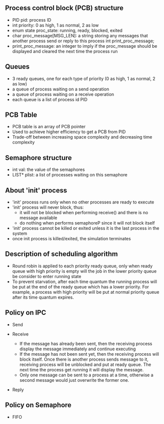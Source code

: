 ## Process control block (PCB) structure
- PID pid: process ID
- int priority: 0 as high, 1 as normal, 2 as low
- enum state proc_state: running, ready, blocked, exited
- char proc_message[MSG_LEN]: a string storing any messages that another process send or reply to this process
int print_proc_message;
- print_proc_message: an integer to imply if the proc_message should be displayed and cleared the next time the process run

## Queues
- 3 ready queues, one for each type of priority (0 as high, 1 as normal, 2 as low)
- a queue of process waiting on a send operation
- a queue of process waiting on a receive operation
- each queue is a list of process id PID

## PCB Table
- PCB table is an array of PCB pointer
- Used to achieve higher efficiency to get a PCB from PID
- Trade-off between increasing space complexity and decreasing time complexity

## Semaphore structure
- int val: the value of the semaphores
- LIST* plist: a list of processes waiting on this semaphore

## About 'init' process
- 'init' process runs only when no other processes are ready to execute
- 'init' process will never block, thus:
  - it will not be blocked when performing receive() and there is no message available
  - do nothing when performs semaphoreP since it will not block itself
- 'init' process cannot be killed or exited unless it is the last process in the system
- once init process is killed/exited, the simulation terminates

## Description of scheduling algorithm
- Round robin is applied to each priority ready queue, only when ready queue with high priority is empty will the job in the lower priority queue be consider to enter running state
- To prevent starvation, after each time quantum the running process will be put at the end of the ready queue which has a lower priority. For example, a process with high priority will be put at normal priority queue after its time quantum expires.

## Policy on IPC
- Send
  
- Receive
  - If the message has already been sent, then the receiving process display the message immediately and continue executing
  - If the message has not been sent yet, then the receiving process will block itself. Once there is another process sends message to it, receiving process will be unblocked and put at ready queue. The next time the process get running it will display the message.
  - Only one message can be sent to a process at a time, otherwise a second message would just
  overwrite the former one.
- Reply

## Policy on Semaphore
- FIFO
